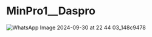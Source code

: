 # MinPro1__Daspro
![WhatsApp Image 2024-09-30 at 22 44 03_148c9478](https://github.com/user-attachments/assets/7b289924-2f64-4184-ad10-768b30021e0c)
